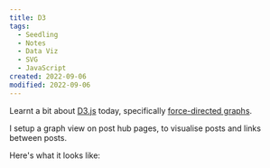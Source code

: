 ```yaml
---
title: D3
tags:
  - Seedling
  - Notes
  - Data Viz
  - SVG
  - JavaScript
created: 2022-09-06
modified: 2022-09-06
---
```


Learnt a bit about [D3.js](https://d3js.org/) today, specifically [force-directed graphs](https://observablehq.com/@d3/disjoint-force-directed-graph?collection=@d3/d3-force).

I setup a graph view on post hub pages, to visualise posts and links between posts.

Here's what it looks like:

<div id="graph"></div>
